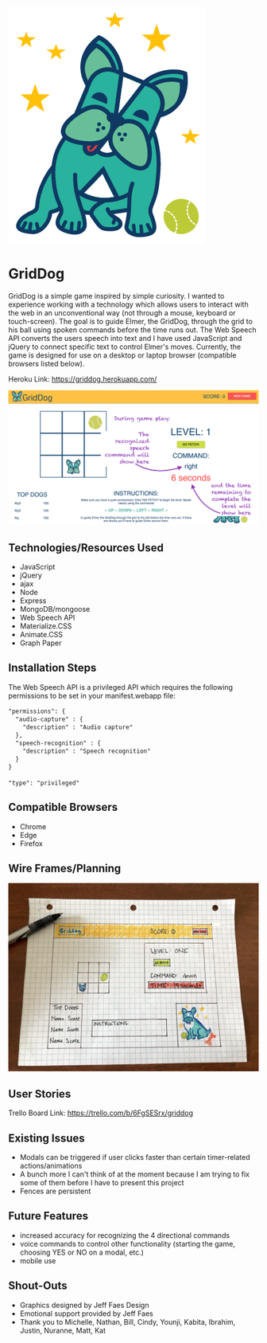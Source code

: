 ![photo #1](https://github.com/alyshae/griddog/blob/master/public/images/grid-dog-full-dog.png)

# GridDog

GridDog is a simple game inspired by simple curiosity. I wanted to experience working with a technology which allows users to interact with the web in an unconventional way (not through a mouse, keyboard or touch-screen). The goal is to guide Elmer, the GridDog, through the grid to his ball using spoken commands before the time runs out. The Web Speech API converts the users speech into text and I have used JavaScript and jQuery to connect specific text to control Elmer's moves. Currently, the game is designed for use on a desktop or laptop browser (compatible browsers listed below).

Heroku Link: https://griddog.herokuapp.com/

![photo #2](https://github.com/alyshae/griddog/blob/TUE1-finishingTchs/public/images/screenshot4.png)

## Technologies/Resources Used
- JavaScript
- jQuery
- ajax
- Node
- Express
- MongoDB/mongoose
- Web Speech API
- Materialize.CSS
- Animate.CSS
- Graph Paper

## Installation Steps

The Web Speech API is a privileged API which requires the following permissions to be set in your manifest.webapp file:

```
"permissions": {
  "audio-capture" : {
    "description" : "Audio capture"
  },
  "speech-recognition" : {
    "description" : "Speech recognition"
  }
}

"type": "privileged"
```

## Compatible Browsers
- Chrome
- Edge
- Firefox

## Wire Frames/Planning
![photo #3](https://github.com/alyshae/griddog/blob/master/public/images/wireframe.jpg)

## User Stories
Trello Board Link: https://trello.com/b/6FgSESrx/griddog

## Existing Issues
- Modals can be triggered if user clicks faster than certain timer-related actions/animations
- A bunch more I can't think of at the moment because I am trying to fix some of them before I have to present this project
- Fences are persistent

## Future Features
- increased accuracy for recognizing the 4 directional commands
- voice commands to control other functionality (starting the game, choosing YES or NO on a modal, etc.)
- mobile use

## Shout-Outs
- Graphics designed by Jeff Faes Design
- Emotional support provided by Jeff Faes
- Thank you to Michelle, Nathan, Bill, Cindy, Younji, Kabita, Ibrahim, Justin, Nuranne, Matt, Kat
